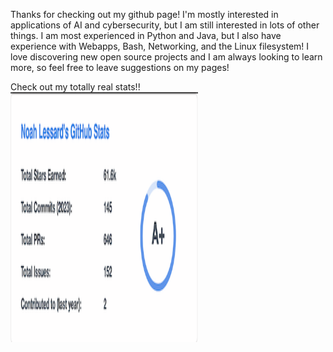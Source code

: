Thanks for checking out my github page! I'm mostly interested in applications of AI and cybersecurity, but I am still interested in lots of other things. I am most experienced in Python and Java, but I also have experience with Webapps, Bash, Networking, and the Linux filesystem! I love discovering new open source projects and I am always looking to learn more, so feel free to leave suggestions on my pages!

Check out my totally real stats!!
<img src="https://github.com/noahlessard/noahlessard/blob/main/fake_stats.png" width="300" height="400" />
